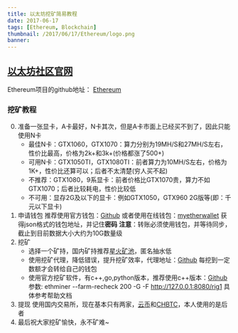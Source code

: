 ```yaml
---
title: 以太坊挖矿简易教程
date: 2017-06-17
tags: [Ethereum, Blockchain]
thumbnail: /2017/06/17/Ethereum/logo.png
banner: 
---
```


## [以太坊社区官网](https://www.ethereum.org/)
Ethereum项目的github地址： [Ethereum](https://github.com/ethereum)


### 挖矿教程
0. 准备一张显卡，A卡最好，N卡其次，但是A卡市面上已经买不到了，因此只能使用N卡
	* 最佳N卡：GTX1060，GTX1070：算力分别为19MH/S和27MH/S左右，性价比最高，价格为2k+和3k+(价格都涨了500+)
	* 可用N卡：GTX1050TI，GTX1080TI：前者算力为10MH/S左右，价格为1K+，性价比还算可以；后者不太清楚(穷人买不起)
	* 不推荐：GTX1080，9系显卡：前者价格比GTX1070贵，算力不如GTX1070；后者比较耗电，性价比较低
	* 不可用：显存2G及以下的显卡：例如GTX1050，GTX960 2G版等(即：千元以下显卡)
1. 申请钱包
	推荐使用官方钱包：[Github](https://github.com/ethereum/mist/releases)
	或者使用在线钱包：[myetherwallet](https://www.myetherwallet.com/)
	获得json格式的钱包地址，并记住**密码**
	**注意**：转账必须使用钱包，并等待同步，截止到目前数据大小大约为10G数量级
2. 挖矿
	* 选择一个矿持，国内矿持推荐[星火矿池](http://pool.ethfans.org/)，匿名抽水低
	* 使用挖矿代理，降低错误，提升挖矿效率，代理地址：[Github](https://github.com/Atrides/eth-proxy)
		每挖到一定数额才会转给自己的钱包
	* 使用官方挖矿软件，有c++,go,python版本，推荐使用c++版本：[Github](https://github.com/genoil/cpp-ethereum)
		参数: ethminer --farm-recheck 200 -G -F http://127.0.0.1:8080/rig1
		具体参考帮助文档
3. 提现
	使用国内交易所，现在基本只有两家，[云币](https://yunbi.com/)和[CHBTC](https://www.chbtc.com/)，本人使用的是后者
4. 最后祝大家挖矿愉快，永不矿难~